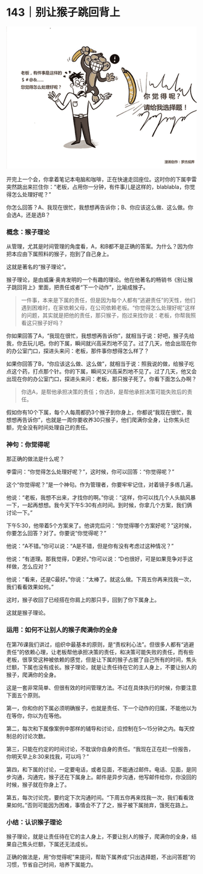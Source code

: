 # 143｜别让猴子跳回背上

![](img/37e415487b4f66e3afaf646a73aae557.jpg)

开完上一个会，你拿着笔记本电脑和咖啡，正在快速走回座位。这时你的下属李雷突然跳出来拦住你：“老板，占用你一分钟，有件事儿是这样的，blablabla，你觉得怎么处理好呢？”

你怎么回答？A、我现在很忙，我想想再告诉你；B、你应该这么做、这么做。你会选A，还是选B？

### 概念：猴子理论

从管理，尤其是时间管理的角度看，A，和B都不是正确的答案。为什么？因为你把本应由下属照料的猴子，抱到了自己身上。

这就是著名的“猴子理论”。

猴子理论，是由威廉·奥肯发明的一个有趣的理论。他在他著名的畅销书《别让猴子跳回背上》里面，把责任或者“下一个动作”，比喻成猴子。

> 一件事，本来是下属的责任，但是因为每个人都有“逃避责任”的天性，他们遇到困难时，在家依赖父母，在公司依赖老板。“你觉得怎么处理好呢”这样的问题，其实就是把他的责任，那只猴子，抱过来找你说：老板，你帮我照看这只猴子好吗？

你如果回答了A，“我现在很忙，我想想再告诉你”，就相当于说：好吧，猴子先给我，你去玩儿吧。你的下属，瞬间就兴高采烈地不见了。过了几天，他会出现在你的办公室门口，探进头来问：老板，那件事你想得怎么样了？

如果你回答了B，“你应该这么做、这么做”，就相当于说：照我说的做，给猴子吃点这个药，打点那个针。你的下属，瞬间又兴高采烈地不见了。过了几天，他又会出现在你的办公室门口，探进头来问：老板，那只猴子死了。你看下面怎么办啊？

> 你选A，是帮他承担决策的责任；你选B，是帮他承担决策可能失败后的责任。

假如你有10个下属，每个人每周都扔3个猴子到你身上，你都说“我现在很忙，我想想再告诉你”，也就是一周你要收养30只猴子，他们爬满你全身，让你焦头烂额，完全没有时间处理自己的责任。

### 神句：你觉得呢

那正确的做法是什么呢？

李雷问：“你觉得怎么处理好呢？”，这时候，你可以回答：“你觉得呢？”

这个“你觉得呢？”是一个神句。作为管理者，你要牢牢记住，对着镜子多练几遍。

他说：“老板，我想不出来，才找你的啊。”你说：“这样，你可以找几个人头脑风暴一下，一起再想想。我今天下午5:30有点时间。到时候，你拿几个方案，我们俩讨论一下。”

下午5:30，他带着5个方案来了。他讲完后问：“你觉得哪个方案好呢？”这时候，你要怎么回答？对了。你要说“你觉得呢？”

他说：“A不错。”你可以说：“A是不错，但是你有没有考虑过这种情况？”

他说：“有道理。那我觉得，D更好。”你可以说：“D也很好，可是如果竞争对手这样做，怎么应对？”

他说：“看来，还是C最好。”你说：“太棒了。就这么做。下周五你再来找我一次，我们看看效果如何。”

这时，猴子收回了已经搭在你肩上的那只手，回到了你下属身上。

这就是猴子理论。

### 运用：如何不让别人的猴子爬满你的全身

在第76课我们讲过，组织中最基本的原则，是“责权利心法”。但很多人都有“逃避责任”的依赖心理，让老板帮他承担决策的责任，和决策可能失败的责任，而有些老板，很享受这种被依赖的感觉，但是让下属的猴子占据了自己所有的时间，焦头烂额，下属也没有成长。猴子理论，就是让责任待在它的主人身上，不要让别人的猴子，爬满你的全身。

这是一套非常简单、但很有效的时间管理方法。不过在具体执行的时候，你要注意下面五个原则。

第一，你和你的下属必须明确猴子，也就是责任、下一个动作的归属，不能他以为在等你，你以为在等他。

第二，每次和下属像案例中那样的辅导和讨论，应控制在5～15分钟之内。每天控制总的讨论次数。

第三，只能在约定的时间讨论，不耽误你自身的责任。“我现在正在赶一份报告，你明天早上8:30来找我，可以吗？”

第四，和下属的讨论，一定要电话，或者见面，不能通过邮件。电话、见面，是同步沟通，沟通完，猴子还在下属身上。邮件是异步沟通，他写邮件给你，你没回的时候，猴子就在你身上了。

第五，每次讨论完，要约定下次沟通时间。“下周五你再来找我一次，我们看看效果如何。”否则可能因为困难，事情会不了了之，猴子被下属抛弃，饿死在路上。

### 小结：认识猴子理论

猴子理论，就是让责任待在它的主人身上，不要让别人的猴子，爬满你的全身，结果自己焦头烂额，下属还无法成长。

正确的做法是，用“你觉得呢”来提问，帮助下属养成“只出选择题，不出问答题”的习惯，节省自己时间，培养下属能力。